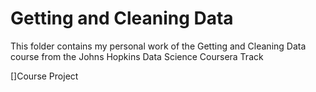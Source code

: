 Getting and Cleaning Data
===================

This folder contains my personal work of the Getting and Cleaning Data course from the Johns Hopkins Data Science Coursera Track

[]Course Project
